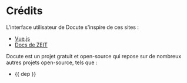 # Crédits

L'interface utilisateur de Docute s'inspire de ces sites :

- [Vue.js](https://vuejs.org)
- [Docs de ZEIT](https://zeit.co/docs)

Docute est un projet gratuit et open-source qui repose sur de nombreux autres projets open-source, tels que :

<ul>
  <li v-for="dep in deps" :key="dep">{{ dep }}</li>
</ul>
